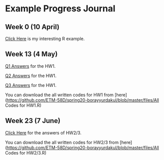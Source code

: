 # Example Progress Journal

## Week 0 (10 April)

[Click Here](files/interesting_example.html) is my interesting R example.

## Week 13 (4 May)

[Q1 Answers](files/hw1q1.html) for the HW1.

[Q2 Answers](files/hw1q2.html) for the HW1.

[Q3 Answers](files/hw1q3.html) for the HW1.

You can download the all written codes for HW1 from [here](https://github.com/ETM-58D/spring20-borayyurdakul/blob/master/files/All Codes for HW1.R)

## Week 23 (7 June)

[Click Here](files/hw2/3.html) for the answers of HW2/3.

You can download the all written codes for HW2/3 from [here](https://github.com/ETM-58D/spring20-borayyurdakul/blob/master/files/All Codes for HW2/3.R)